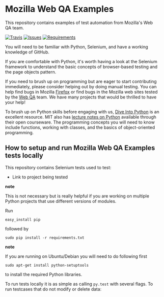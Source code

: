 # Mozilla Web QA Examples

This repository contains examples of test automation from Mozilla's Web QA team.

[![Travis](https://img.shields.io/travis/mozilla/mozwebqa-examples.svg)](https://travis-ci.org/mozilla/mozwebqa-examples/)
[![Issues](https://img.shields.io/github/issues-raw/mozilla/mozwebqa-examples.svg)](https://github.com/mozilla/mozwebqa-examples/issues)
[![Requirements](https://img.shields.io/requires/github/mozilla/mozwebqa-examples.svg)](https://requires.io/github/mozilla/mozwebqa-examples/requirements/?branch=master)


You will need to be familiar
with Python, Selenium, and have a working knowledge of GitHub.

If you are comfortable with Python, it's worth having a look at the Selenium
framework to understand the basic concepts of browser-based testing and the 
page objects pattern.

If you need to brush up on programming but are eager to start contributing
immediately, please consider helping out by doing manual testing.  You can
help find bugs in Mozilla [Firefox][firefox] or find bugs in the Mozilla web
sites tested by the [Web QA][webqa] team.  We have many projects that would be
thrilled to have your help!

To brush up on Python skills before engaging with us, [Dive Into Python][dive]
is an excellent resource.  MIT also has [lecture notes on Python][mit] available
through their open courseware.  The programming concepts you will need to know
include functions, working with classes, and the basics of object-oriented 
programming.


How to setup and run Mozilla Web QA Examples tests locally
---------------------------------------------
This repository contains Selenium tests used to test:

* Link to project being tested

__note__

This is not necessary but is really helpful if you are working on multiple
Python projects that use different versions of modules.

Run

    easy_install pip

followed by

    sudo pip install -r requirements.txt

__note__

If you are running on Ubuntu/Debian you will need to do following first

    sudo apt-get install python-setuptools

to install the required Python libraries.

To run tests locally it is as simple as calling <code>py.test</code> with
several flags. To run testcases that do not modify or delete data:

[mit]: http://ocw.mit.edu/courses/electrical-engineering-and-computer-science/6-189-a-gentle-introduction-to-programming-using-python-january-iap-2011/
[dive]: http://www.diveintopython.net/toc/index.html
[webqa]: http://quality.mozilla.org/teams/web-qa/
[firefox]: http://quality.mozilla.org/teams/desktop-firefox/
[webdriver]: http://seleniumhq.org/docs/03_webdriver.html
[mozwebqa]:http://02.chat.mibbit.com/?server=irc.mozilla.org&channel=#mozwebqa    
